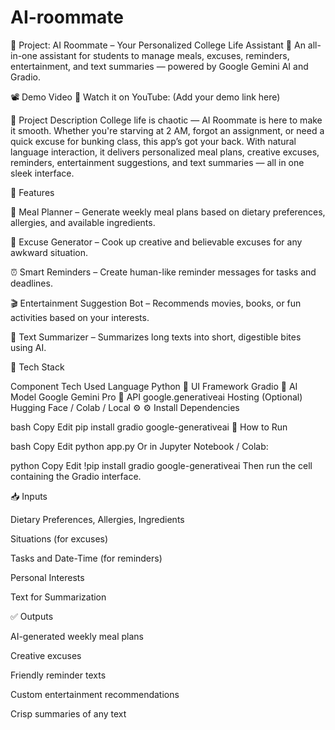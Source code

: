 # AI-roommate
🚀 Project: AI Roommate – Your Personalized College Life Assistant
🎯 An all-in-one assistant for students to manage meals, excuses, reminders, entertainment, and text summaries — powered by Google Gemini AI and Gradio.

📽️ Demo Video
🔗 Watch it on YouTube: (Add your demo link here)

🧠 Project Description
College life is chaotic — AI Roommate is here to make it smooth. Whether you're starving at 2 AM, forgot an assignment, or need a quick excuse for bunking class, this app’s got your back. With natural language interaction, it delivers personalized meal plans, creative excuses, reminders, entertainment suggestions, and text summaries — all in one sleek interface.

🎨 Features

🍱 Meal Planner – Generate weekly meal plans based on dietary preferences, allergies, and available ingredients.

🧠 Excuse Generator – Cook up creative and believable excuses for any awkward situation.

⏰ Smart Reminders – Create human-like reminder messages for tasks and deadlines.

🎬 Entertainment Suggestion Bot – Recommends movies, books, or fun activities based on your interests.

📝 Text Summarizer – Summarizes long texts into short, digestible bites using AI.

🧰 Tech Stack

Component	Tech Used
Language	Python 🐍
UI Framework	Gradio 🎨
AI Model	Google Gemini Pro 🤖
API	google.generativeai
Hosting (Optional)	Hugging Face / Colab / Local ⚙️
⚙️ Install Dependencies

bash
Copy
Edit
pip install gradio google-generativeai
🚀 How to Run

bash
Copy
Edit
python app.py
Or in Jupyter Notebook / Colab:

python
Copy
Edit
!pip install gradio google-generativeai
Then run the cell containing the Gradio interface.

📥 Inputs

Dietary Preferences, Allergies, Ingredients

Situations (for excuses)

Tasks and Date-Time (for reminders)

Personal Interests

Text for Summarization

✅ Outputs

AI-generated weekly meal plans

Creative excuses

Friendly reminder texts

Custom entertainment recommendations

Crisp summaries of any text
